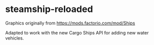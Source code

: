 # steamship-reloaded
Graphics originally from https://mods.factorio.com/mod/Ships

Adapted to work with the new Cargo Ships API for adding new water vehicles.
